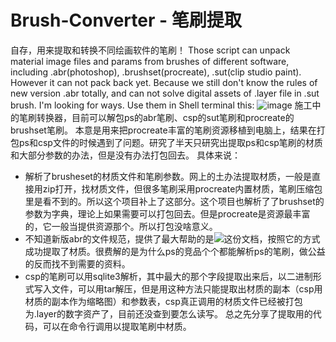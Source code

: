 # Brush-Converter - 笔刷提取
自存，用来提取和转换不同绘画软件的笔刷！
Those script can unpack material image files and params from brushes of different software, including .abr(photoshop), .brushset(procreate), .sut(clip studio paint). However it can not pack back yet. Because we still don't know the rules of new version .abr totally, and can not solve digital assets of .layer file in .sut brush. I'm looking for ways. 
Use them in Shell terminal this:
![image](https://github.com/user-attachments/assets/05da91b6-a759-4768-833c-169487428270)
施工中的笔刷转换器，目前可以解包ps的abr笔刷、csp的sut笔刷和procreate的brushset笔刷。
本意是用来把procreate丰富的笔刷资源移植到电脑上，结果在打包ps和csp文件的时候遇到了问题。研究了半天只研究出提取ps和csp笔刷的材质和大部分参数的办法，但是没有办法打包回去。
具体来说：
- 解析了brusheset的材质文件和笔刷参数。网上的土办法提取材质，一般是直接用zip打开，找材质文件，但很多笔刷采用procreate内置材质，笔刷压缩包里是看不到的。所以这个项目补上了这部分。这个项目也解析了了brushset的参数为字典，理论上如果需要可以打包回去。但是procreate是资源最丰富的，它一般当提供资源那个。所以打包没啥意义。
- 不知道新版abr的文件规范，提供了最大帮助的是![这份文档](http://fileformats.archiveteam.org/wiki/Photoshop_brush)，按照它的方式成功提取了材质。很费解的是为什么ps的竞品个个都能解析ps的笔刷，做公益的反而找不到需要的资料。
- csp的笔刷可以用sqlite3解析，其中最大的那个字段提取出来后，以二进制形式写入文件，可以用tar解压，但是用这种方法只能提取出材质的副本（csp用材质的副本作为缩略图）和参数表，csp真正调用的材质文件已经被打包为.layer的数字资产了，目前还没查到要怎么读写。
总之先分享了提取用的代码，可以在命令行调用以提取笔刷中材质。
